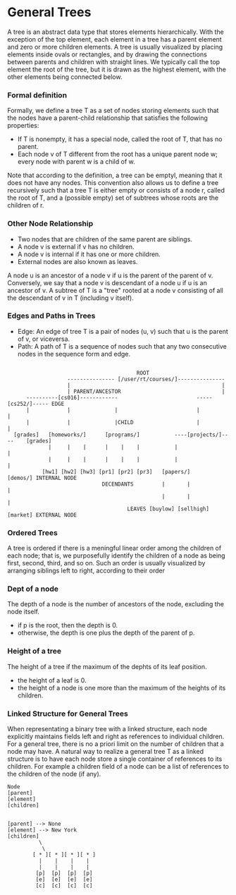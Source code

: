 # General Trees
A tree is an abstract data type that stores elements hierarchically. With the exception of the top element,
each element in a tree has a parent element and zero or more children elements. A tree is usually visualized by
placing elements inside ovals or rectangles, and by drawing the connections between parents and children with
straight lines. We typically call the top element the root of the tree, but it is drawn as the highest element,
with the other elements being connected below.

### Formal definition
Formally, we define a tree T as a set of nodes storing elements such that the nodes have a parent-child relationship
that satisfies the following properties:
* If T is nonempty, it has a special node, called the root of T, that has no parent.
* Each node v of T different from the root has a unique parent node w; every node with parent w is a child of w.

Note that according to the definition, a tree can be emptyl, meaning that it does not have any nodes. This convention
also allows us to define a tree recursively such that a tree T is either empty or consists of a node r, called the
root of T, and a (possible empty) set of subtrees whose roots are the children of r.

### Other Node Relationship
- Two nodes that are children of the same parent are siblings.
- A node v is external if v has no children.
- A node v is internal if it has one or more children.
- External nodes are also known as leaves.

A node u is an ancestor of a node v if u is the parent of the parent of v. Conversely, we say that a node v is
descendant of a node u if u is an ancestor of v.
A subtree of T is a "tree" rooted at a node v consisting of all the descendant of v in T (including v itself).

### Edges and Paths in Trees
* Edge: An edge of tree T is a pair of nodes (u, v) such that u is the parent of v, or viceversa. 
* Path: A path of T is a sequence of nodes such that any two consecutive nodes in the sequence form and edge.

```

                                         ROOT
                   --------------- [/user/rt/courses/]---------------
                   |                                                |
                   | PARENT/ANCESTOR                                |
      ----------[cs016]------------                         -----[cs252/]----- EDGE
      |            |              |                         |                |
      |            |              |CHILD                    |                |
  [grades]   [homeworks/]      [programs/]           ----[projects/]----    [grades]
             |     |    |      |    |    |           |                 |
             |     |    |      |    |    |           |                 |
           [hw1] [hw2] [hw3] [pr1] [pr2] [pr3]   [papers/]         [demos/] INTERNAL NODE
                              DECENDANTS         |       |             |
                                                 |       |             |
                                      LEAVES [buylow] [sellhigh]     [market] EXTERNAL NODE

```

### Ordered Trees
A tree is ordered if there is a meningful linear order among the children of each node; that is, we purposefully
identify the children of a node as being first, second, third, and so on. Such an order is usually visualized
by arranging siblings left to right, according to their order

### Dept of a node
The depth of a node is the number of ancestors of the node, excluding the node itself.
* if p is the root, then the depth is 0.
* otherwise, the depth is one plus the depth of the parent of p.

### Height of a tree
The height of a tree if the maximum of the dephts of its leaf position.
* the height of a leaf is 0.
* the height of a node is one more than the maximum of the heights of its children.


### Linked Structure for General Trees
When representating a binary tree with a linked structure, each node explicitly maintains fields left and right
as references to individual children. For a general tree, there is no a priori limit on the number of children
that a node may have. A natural way to realize a general tree T as a linked structure is to have each node
store a single container of references to its children. For example a children field of a node can be a list
of references to the children of the node (if any).
```
Node
[parent]
[element]
[children]       


[parent] --> None
[element] --> New York
[children]
          \
           \
        [ * ][ * ][ * ][ * ]
          |    |    |    | 
          |    |    |    | 
         [p]  [p]  [p]  [p]
         [e]  [e]  [e]  [e]
         [c]  [c]  [c]  [c]
```
